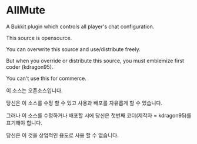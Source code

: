 AllMute
=======

A Bukkit plugin which controls all player's chat configuration.

This source is opensource.

You can overwrite this source and use/distribute freely.

But when you override or distribute this source, you must emblemize first coder (kdragon95).

You can't use this for commerce.

이 소스는 오픈소스입니다.

당신은 이 소스를 수정 할 수 있고 사용과 배포를 자유롭게 할 수 있습니다.

그러나 이 소스를 수정하거나 배포할 시에 당신은 첫번째 코더(제작자 = kdragon95)를 표기해야 합니다.

당신은 이 것을 상업적인 용도로 사용 할 수 없습니다.